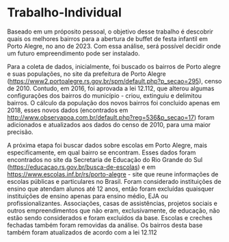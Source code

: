 # Trabalho-Individual
Baseado em um próposito pessoal, o objetivo desse trabalho é descobrir quais os melhores bairros para a abertura de buffet de festa infantil em Porto Alegre, no ano de 2023. Com essa análise, será possível decidir onde um futuro empreendimento pode ser instalado.

Para a coleta de dados, inicialmente, foi buscado os bairros de Porto alegre e suas populações, no site da prefeitura de Porto Alegre (https://www2.portoalegre.rs.gov.br/spm/default.php?p_secao=295), censo de 2010. Contudo, em 2016, foi aprovada a lei 12.112, que alterou algumas configurações dos bairros do município - criou, extinguiu e delimitou bairros. O cálculo da população dos novos bairros foi concluido apenas em 2018, esses novos dados (encontrados em http://www.observapoa.com.br/default.php?reg=536&p_secao=17) foram adicionados e atualizados aos dados do censo de 2010, para uma maior precisão. 

A próxima etapa foi buscar dados sobre escolas em Porto Alegre, mais especificamente, em qual bairro se encontram. Esses dados foram encontrados no site da Secretaria de Educação do Rio Grande do Sul (https://educacao.rs.gov.br/busca-de-escolas) e em  https://www.escolas.inf.br/rs/porto-alegre - site que reune informações de escolas públicas e particulares no Brasil. Foram considerado instituições de ensino que atendam alunos até 12 anos, então foram excluídas quaisquer instituições de ensino apenas para ensino médio, EJA ou profissionalizantes. Associações, casas de assistências, projetos sociais e outros empreendimentos que não eram, exclusivamente, de educação, não estão sendo considerados e foram excluídos da base. Escolas e creches fechadas também foram removidas da análise. Os bairros desta base também foram atualizados de acordo com a lei 12.112


